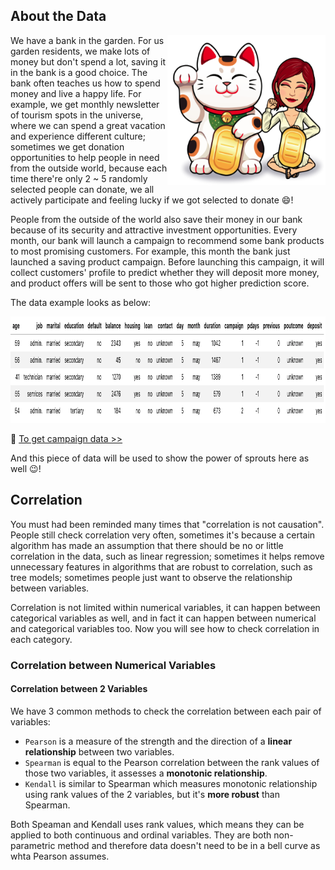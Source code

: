 
## About the Data

<p>
<img align="right" src="https://github.com/lady-h-world/My_Garden/blob/main/images/lady_heart_manga/garden_bank.png" width="253" height="240" />

We have a bank in the garden. For us garden residents, we make lots of money but don't spend a lot, saving it in the bank is a good choice. The bank often teaches us how to spend money and live a happy life. For example, we get monthly newsletter of tourism spots in the universe, where we can spend a great vacation and experience different culture; sometimes we get donation opportunities to help people in need from the outside world, because each time there're only 2 ~ 5 randomly selected people can donate, we all actively participate and feeling lucky if we got selected to donate 😄!
  
People from the outside of the world also save their money in our bank because of its security and attractive investment opportunities. Every month, our bank will launch a campaign to recommend some bank products to most promising customers. For example, this month the bank just launched a saving product campaign. Before launching this campaign, it will collect customers' profile to predict whether they will deposit more money, and product offers will be sent to those who got higher prediction score.
  
</p>

The data example looks as below:

<img src="https://github.com/lady-h-world/My_Garden/blob/main/images/Resplendent_Tree_images/campaign_data.png" width="972" height="170" />

🌻 [To get campaign data >>][1] 

And this piece of data will be used to show the power of sprouts here as well 😉!


## Correlation

You must had been reminded many times that "correlation is not causation". People still check correlation very often, sometimes it's because a certain algorithm has made an assumption that there should be no or little correlation in the data, such as linear regression; sometimes it helps remove unnecessary features in algorithms that are robust to correlation, such as tree models; sometimes people just want to observe the relationship between variables.

Correlation is not limited within numerical variables, it can happen between categorical variables as well, and in fact it can happen between numerical and categorical variables too. Now you will see how to check correlation in each category.

### Correlation between Numerical Variables
#### Correlation between 2 Variables
We have 3 common methods to check the correlation between each pair of variables:
* `Pearson` is a measure of the strength and the direction of a <b>linear relationship</b> between two variables.
* `Spearman` is equal to the Pearson correlation between the rank values of those two variables, it assesses a <b>monotonic relationship</b>.
* `Kendall` is similar to Spearman which measures monotonic relationship using rank values of the 2 variables, but it's <b>more robust</b> than Spearman.

Both Speaman and Kendall uses rank values, which means they can be applied to both continuous and ordinal variables. They are both non-parametric method and therefore data doesn't need to be in a bell curve as whta Pearson assumes.


[1]:https://github.com/lady-h-world/My_Garden/blob/main/code/crystal_ball/data_collector/generate_campaign.ipynb
